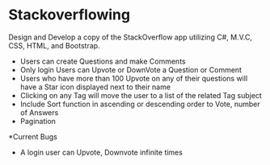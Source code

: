 # Stackoverflowing

Design and Develop a copy of the StackOverflow app utilizing C#, M.V.C, CSS, HTML, and Bootstrap. 

- Users can create Questions and make Comments
- Only login Users can Upvote or DownVote a Question or Comment
- Users who have more than 100 Upvote on any of their questions will have a Star icon displayed next to their name
- Clicking on any Tag will move the user to a list of the related Tag subject 
- Include Sort function in ascending or descending order to Vote, number of Answers 
- Pagination

*Current Bugs
- A login user can Upvote, Downvote infinite times

